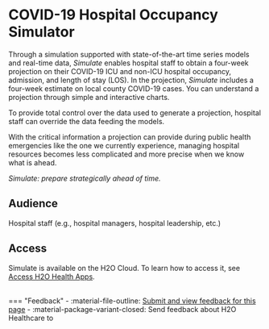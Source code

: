# COVID-19 Hospital Occupancy Simulator

Through a simulation supported with state-of-the-art time series models and real-time data, *Simulate* enables hospital staff to obtain a four-week projection on their COVID-19 ICU and non-ICU hospital occupancy, admission, and length of stay (LOS). In the projection, *Simulate* includes a four-week estimate on local county COVID-19 cases. You can understand a projection through simple and interactive charts.

To provide total control over the data used to generate a projection, hospital staff can override the data feeding the models. 

With the critical information a projection can provide during public health emergencies like the one we currently experience, managing hospital resources becomes less complicated and more precise when we know what is ahead.

*Simulate: prepare strategically ahead of time.*

## Audience 

Hospital staff (e.g., hospital managers, hospital leadership, etc.)

## Access 

Simulate is available on the H2O Cloud. To learn how to access it, see [Access H2O Health Apps]().




<br>
=== "Feedback"
    - :material-file-outline: <a href="" target="_blank">Submit and view feedback for this page</a>
    - :material-package-variant-closed: Send feedback about H2O Healthcare to <ranjith.anantharaman@h2o.ai>
